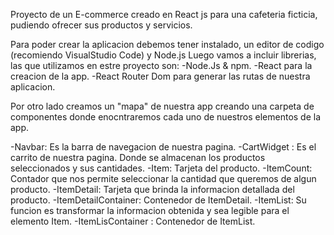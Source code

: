Proyecto de un E-commerce creado en React js para una cafeteria ficticia, pudiendo ofrecer sus productos y servicios.

Para poder crear la aplicacion debemos tener instalado, un editor de codigo (recomiendo VisualStudio Code) y Node.js 
Luego vamos a incluir librerias, las que utilizamos en estre proyecto son:
-Node.Js & npm.
-React para la creacion de la app.
-React Router Dom para generar las rutas de nuestra aplicacion.

Por otro lado creamos un "mapa" de nuestra app creando una carpeta de componentes donde enocntraremos cada uno de nuestros elementos de la app.

-Navbar: Es la barra de navegacion de nuestra pagina.
-CartWidget : Es el carrito de nuestra pagina. Donde se almacenan los productos seleccionados y sus cantidades.
-Item: Tarjeta del producto.
-ItemCount: Contador que nos permite seleccionar la cantidad que queremos de algun producto.
-ItemDetail: Tarjeta que brinda la informacion detallada del producto.
-ItemDetailContainer: Contenedor de ItemDetail. 
-ItemList: Su funcion es transformar la informacion obtenida y sea legible para el elemento Item.
-ItemLisContainer : Contenedor de ItemList.
